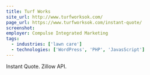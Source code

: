 ```yaml
---
title: Turf Works
site_url: http://www.turfworksok.com/
page_url: https://www.turfworksok.com/instant-quote/  
screenshot:
employer: Compulse Integrated Marketing
tags:
  - industries: ['lawn care']
  - technologies: ['WordPress', 'PHP', 'JavasScript']
---
```


Instant Quote. Zillow API.
